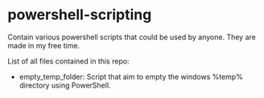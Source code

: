# powershell-scripting
Contain various powershell scripts that could be used by anyone. They are made in my free time.

List of all files contained in this repo:

* empty_temp_folder: Script that aim to empty the windows %temp% directory using PowerShell.
